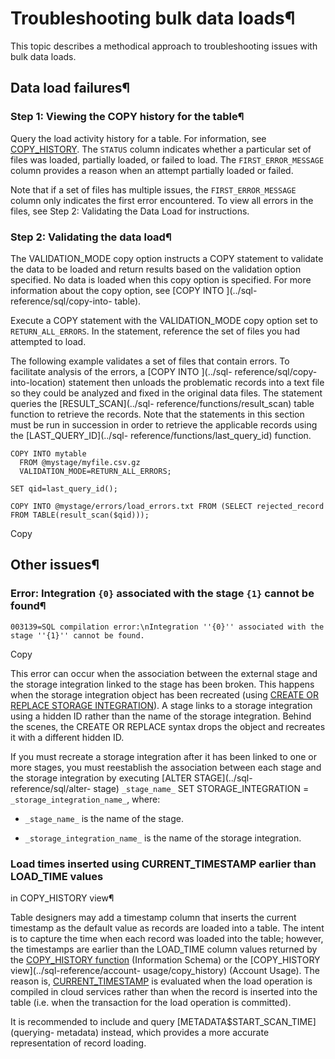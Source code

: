 # Troubleshooting bulk data loads¶

This topic describes a methodical approach to troubleshooting issues with bulk
data loads.

## Data load failures¶

### Step 1: Viewing the COPY history for the table¶

Query the load activity history for a table. For information, see
[COPY_HISTORY](../sql-reference/functions/copy_history). The `STATUS` column
indicates whether a particular set of files was loaded, partially loaded, or
failed to load. The `FIRST_ERROR_MESSAGE` column provides a reason when an
attempt partially loaded or failed.

Note that if a set of files has multiple issues, the `FIRST_ERROR_MESSAGE`
column only indicates the first error encountered. To view all errors in the
files, see Step 2: Validating the Data Load for instructions.

### Step 2: Validating the data load¶

The VALIDATION_MODE copy option instructs a COPY statement to validate the
data to be loaded and return results based on the validation option specified.
No data is loaded when this copy option is specified. For more information
about the copy option, see [COPY INTO <table>](../sql-reference/sql/copy-into-
table).

Execute a COPY statement with the VALIDATION_MODE copy option set to
`RETURN_ALL_ERRORS`. In the statement, reference the set of files you had
attempted to load.

The following example validates a set of files that contain errors. To
facilitate analysis of the errors, a [COPY INTO <location>](../sql-
reference/sql/copy-into-location) statement then unloads the problematic
records into a text file so they could be analyzed and fixed in the original
data files. The statement queries the [RESULT_SCAN](../sql-
reference/functions/result_scan) table function to retrieve the records. Note
that the statements in this section must be run in succession in order to
retrieve the applicable records using the [LAST_QUERY_ID](../sql-
reference/functions/last_query_id) function.

    
    
    COPY INTO mytable
      FROM @mystage/myfile.csv.gz
      VALIDATION_MODE=RETURN_ALL_ERRORS;
    
    SET qid=last_query_id();
    
    COPY INTO @mystage/errors/load_errors.txt FROM (SELECT rejected_record FROM TABLE(result_scan($qid)));
    

Copy

## Other issues¶

### Error: Integration `{0}` associated with the stage `{1}` cannot be found¶

    
    
    003139=SQL compilation error:\nIntegration ''{0}'' associated with the stage ''{1}'' cannot be found.
    

Copy

This error can occur when the association between the external stage and the
storage integration linked to the stage has been broken. This happens when the
storage integration object has been recreated (using [CREATE OR REPLACE
STORAGE INTEGRATION](../sql-reference/sql/create-storage-integration)). A
stage links to a storage integration using a hidden ID rather than the name of
the storage integration. Behind the scenes, the CREATE OR REPLACE syntax drops
the object and recreates it with a different hidden ID.

If you must recreate a storage integration after it has been linked to one or
more stages, you must reestablish the association between each stage and the
storage integration by executing [ALTER STAGE](../sql-reference/sql/alter-
stage) `_stage_name_` SET STORAGE_INTEGRATION = `_storage_integration_name_`,
where:

  * `_stage_name_` is the name of the stage.

  * `_storage_integration_name_` is the name of the storage integration.

### Load times inserted using CURRENT_TIMESTAMP earlier than LOAD_TIME values
in COPY_HISTORY view¶

Table designers may add a timestamp column that inserts the current timestamp
as the default value as records are loaded into a table. The intent is to
capture the time when each record was loaded into the table; however, the
timestamps are earlier than the LOAD_TIME column values returned by the
[COPY_HISTORY function](../sql-reference/functions/copy_history) (Information
Schema) or the [COPY_HISTORY view](../sql-reference/account-
usage/copy_history) (Account Usage). The reason is,
[CURRENT_TIMESTAMP](../sql-reference/functions/current_timestamp) is evaluated
when the load operation is compiled in cloud services rather than when the
record is inserted into the table (i.e. when the transaction for the load
operation is committed).

It is recommended to include and query [METADATA$START_SCAN_TIME](querying-
metadata) instead, which provides a more accurate representation of record
loading.

